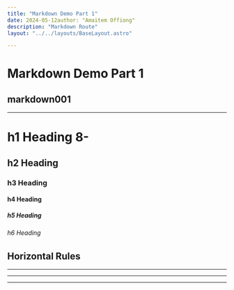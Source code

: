 ```yaml
---
title: "Markdown Demo Part 1"
date: 2024-05-12author: "Amaitem Offiong"
description: "Markdown Route"
layout: "../../layouts/BaseLayout.astro"

---
```


# Markdown Demo Part 1

## markdown001

---

# h1 Heading 8-

## h2 Heading

### h3 Heading

#### h4 Heading

##### h5 Heading

###### h6 Heading

## Horizontal Rules

---

---

---
